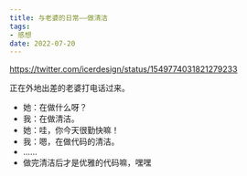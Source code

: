 ```yaml
---
title: 与老婆的日常——做清洁
tags:
- 感想
date: 2022-07-20
---
```


https://twitter.com/icerdesign/status/1549774031821279233

正在外地出差的老婆打电话过来。

- 她：在做什么呀？
- 我：在做清洁。
- 她：哇，你今天很勤快嘛！
- 我：嗯，在做代码的清洁。
- ……
- 做完清洁后才是优雅的代码嘛，嘿嘿